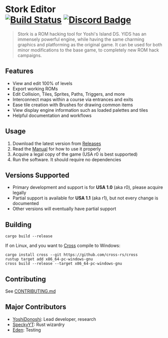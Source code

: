 Stork Editor  
[![Build Status]][actions] [![Discord Badge]][discord] 
=============

[Discord Badge]: https://img.shields.io/static/v1?message=Discord&logo=discord&labelColor=5c5c5c&color=7289DA&logoColor=white&label=%20
[discord]: https://discord.gg/Fy4za2WsT6

[Build Status]: https://github.com/yoshidonoshi/stork-editor/actions/workflows/rust.yml/badge.svg
[actions]: https://github.com/LagoLunatic/ooe/actions/workflows/build.yml

> Stork is a ROM hacking tool for Yoshi's Island DS. YIDS has an immensely powerful engine, while having the same charming graphics and platforming as the original game. It can be used for both minor modifications to the base game, to completely new ROM hack campaigns.

## Features

- View and edit 100% of levels
- Export working ROMs
- Edit Collision, Tiles, Sprites, Paths, Triggers, and more
- Interconnect maps within a course via entrances and exits
- Ease tile creation with Brushes for drawing common items
- View display engine information such as loaded palettes and tiles
- Helpful documentation and workflows

## Usage

1. Download the latest version from [Releases](https://github.com/yoshidonoshi/stork-editor/releases)
2. Read the [Manual](https://github.com/yoshidonoshi/stork-editor/wiki/Stork-Editor) for how to use it properly
3. Acquire a legal copy of the game (USA r0 is best supported)
4. Run the software. It should require no dependencies

## Versions Supported

- Primary development and support is for **USA 1.0** (aka r0), please acquire legally
- Partial support is available for **USA 1.1** (aka r1), but not every change is documented
- Other versions will eventually have partial support

## Building

`cargo build --release`

If on Linux, and you want to [Cross](https://github.com/cross-rs/cross) compile to Windows:
```
cargo install cross --git https://github.com/cross-rs/cross
rustup target add x86_64-pc-windows-gnu
cross build --release --target x86_64-pc-windows-gnu
```

## Contributing

See [CONTRIBUTING.md](https://github.com/yoshidonoshi/stork-editor/blob/main/CONTRIBUTING.md)

## Major Contributors
- [YoshiDonoshi](https://github.com/yoshidonoshi): Lead developer, research
- [SpeckyYT](https://github.com/SpeckyYT): Rust wizardry
- [Eden](https://www.youtube.com/@Eden-0005): Testing
